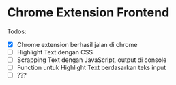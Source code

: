 # Chrome Extension Frontend

Todos:

- [x] Chrome extension berhasil jalan di chrome
- [ ] Highlight Text dengan CSS
- [ ] Scrapping Text dengan JavaScript, output di console
- [ ] Function untuk Highlight Text berdasarkan teks input
- [ ] ???
